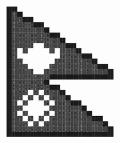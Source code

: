                                                                                         
                                                                                        
                        ████                                                            
                        ██▓▓██                                                          
                        ██▓▓▓▓████                                                      
                        ██▓▓▓▓▓▓▓▓████                                                  
                        ██▓▓▓▓▓▓▓▓▓▓▓▓██                                                
                        ██▓▓▓▓▓▓▓▓▓▓▓▓▓▓████                                            
                        ██▓▓▓▓▓▓▓▓▓▓▓▓▓▓▓▓▓▓██                                          
                        ██▓▓▓▓▓▓▓▓    ▓▓▓▓▓▓▓▓████                                      
                        ██▓▓  ▓▓        ▓▓  ▓▓▓▓▓▓██                                    
                        ██▓▓                ▓▓▓▓▓▓▓▓████                                
                        ██▓▓▓▓            ▓▓▓▓▓▓▓▓▓▓▓▓▓▓██                              
                        ██▓▓▓▓▓▓        ▓▓▓▓▓▓▓▓▓▓▓▓▓▓▓▓▓▓████                          
                        ██▓▓▓▓▓▓▓▓    ▓▓▓▓▓▓▓▓▓▓▓▓▓▓▓▓▓▓▓▓▓▓▓▓██                        
                        ██▓▓▓▓▓▓▓▓▓▓▓▓▓▓████████████████████████                        
                        ██▓▓▓▓▓▓▓▓▓▓▓▓██                                                
                        ██▓▓▓▓▓▓▓▓▓▓▓▓▓▓████                                            
                        ██▓▓▓▓▓▓  ▓▓  ▓▓▓▓▓▓██                                          
                        ██▓▓▓▓  ▓▓  ▓▓  ▓▓▓▓▓▓██                                        
                        ██▓▓  ▓▓      ▓▓  ▓▓▓▓▓▓████                                    
                        ██▓▓▓▓          ▓▓▓▓▓▓▓▓▓▓▓▓██                                  
                        ██▓▓  ▓▓      ▓▓  ▓▓▓▓▓▓▓▓▓▓▓▓██                                
                        ██▓▓▓▓  ▓▓  ▓▓  ▓▓▓▓▓▓▓▓▓▓▓▓▓▓▓▓████                            
                        ██▓▓▓▓▓▓  ▓▓  ▓▓▓▓▓▓▓▓▓▓▓▓▓▓▓▓▓▓▓▓▓▓██                          
                        ██▓▓▓▓▓▓▓▓▓▓▓▓▓▓▓▓▓▓▓▓▓▓▓▓▓▓▓▓▓▓▓▓▓▓▓▓██                        
                        ████████████████████████████████████████                        
                                                                                      
